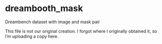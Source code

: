 # dreambooth_mask
Dreambench dataset with image and mask pair

This file is not our original creation. I forgot where I originally obtained it, so I’m uploading a copy here.
